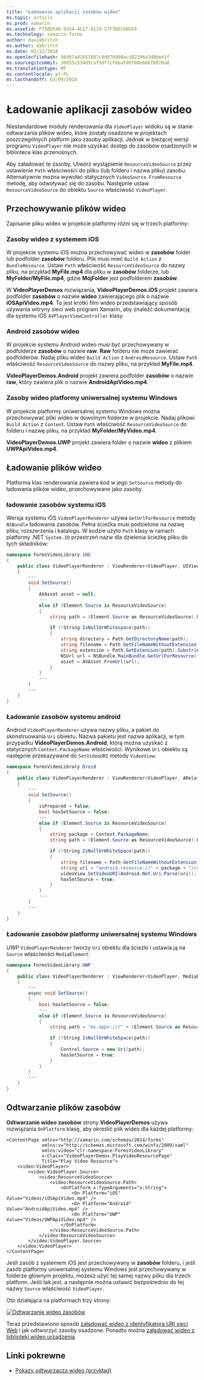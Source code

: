```yaml
---
title: "Ładowanie aplikacji zasobów wideo"
ms.topic: article
ms.prod: xamarin
ms.assetid: F75BD540-9354-4C17-A119-57F3DEC66D54
ms.technology: xamarin-forms
author: davidbritch
ms.author: dabritch
ms.date: 02/12/2018
ms.openlocfilehash: 08d07a82651887c9d87b908acd82296a3d80e43f
ms.sourcegitcommit: 30055c534d9caf5dffcfdeafd6f08e666fb870a8
ms.translationtype: MT
ms.contentlocale: pl-PL
ms.lasthandoff: 03/09/2018
---
```

# <a name="loading-application-resource-videos"></a>Ładowanie aplikacji zasobów wideo

Niestandardowe moduły renderowania dla `VideoPlayer` widoku są w stanie odtwarzania plików wideo, które zostały osadzone w projektach poszczególnych platform jako zasoby aplikacji. Jednak w bieżącej wersji programu `VideoPlayer` nie może uzyskać dostęp do zasobów osadzonych w bibliotece klas przenośnych.

Aby załadować te zasoby, Utwórz wystąpienie `ResourceVideoSource` przez ustawienie `Path` właściwości do pliku (lub folderu i nazwa pliku) zasobu. Alternatywnie można wywołać statycznych `VideoSource.FromResource` metodę, aby odwoływać się do zasobu. Następnie ustaw `ResourceVideoSource` do obiektu `Source` właściwość `VideoPlayer`. 

## <a name="storing-the-video-files"></a>Przechowywanie plików wideo

Zapisanie pliku wideo w projekcie platformy różni się w trzech platformy:

### <a name="ios-video-resources"></a>Zasoby wideo z systemem iOS

W projekcie systemu iOS można przechowywać wideo w **zasobów** folder lub podfolder **zasobów** folderu. Plik musi mieć `Build Action` z `BundleResource`. Ustaw `Path` właściwość `ResourceVideoSource` do nazwy pliku, na przykład **MyFile.mp4** dla pliku w **zasobów** folderze, lub **MyFolder/MyFile.mp4**, gdzie **MójFolder** jest podfolderem **zasobów**.

W **VideoPlayerDemos** rozwiązania, **VideoPlayerDemos.iOS** projekt zawiera podfolder **zasobów** o nazwie **wideo** zawierającego plik o nazwie **iOSApiVideo.mp4**. To jest krótki film wideo przedstawiający sposób używania witryny sieci web program Xamarin, aby znaleźć dokumentację dla systemu iOS `AVPlayerViewController` klasy.

### <a name="android-video-resources"></a>Android zasobów wideo

W projekcie systemu Android wideo musi być przechowywany w podfolderze **zasobów** o nazwie **raw**. **Raw** folderu nie może zawierać podfolderów. Nadaj pliku wideo `Build Action` z `AndroidResource`. Ustaw `Path` właściwość `ResourceVideoSource` do nazwy pliku, na przykład **MyFile.mp4**. 

**VideoPlayerDemos.Android** projekt zawiera podfolder **zasobów** o nazwie **raw**, który zawiera plik o nazwie **AndroidApiVideo.mp4**. 

### <a name="uwp-video-resources"></a>Zasoby wideo platformy uniwersalnej systemu Windows

W projekcie platformy uniwersalnej systemu Windows można przechowywać pliki wideo w dowolnym folderze w projekcie. Nadaj plikowi `Build Action` z `Content`. Ustaw `Path` właściwość `ResourceVideoSource` do folderu i nazwę pliku, na przykład **MyFolder/MyVideo.mp4**. 

**VideoPlayerDemos.UWP** projekt zawiera folder o nazwie **wideo** z plikiem **UWPApiVideo.mp4**.

## <a name="loading-the-video-files"></a>Ładowanie plików wideo

Platforma klas renderowania zawiera kod w jego `SetSource` metody do ładowania plików wideo, przechowywane jako zasoby.

### <a name="ios-resource-loading"></a>ładowanie zasobów systemu iOS

Wersja systemu iOS `VideoPlayerRenderer` używa `GetUrlForResource` metody `NSBundle` ładowania zasobów. Pełna ścieżka musi podzielone na nazwę pliku, rozszerzenia i katalogu. W kodzie użyto `Path` klasy w ramach platformy .NET `System.IO` przestrzeń nazw dla dzielenia ścieżkę pliku do tych składników:

```csharp
namespace FormsVideoLibrary.iOS
{
    public class VideoPlayerRenderer : ViewRenderer<VideoPlayer, UIView>
    {
        ···
        void SetSource()
        {
            AVAsset asset = null;
            ···
            else if (Element.Source is ResourceVideoSource)
            {
                string path = (Element.Source as ResourceVideoSource).Path;

                if (!String.IsNullOrWhitespace(path))
                {
                    string directory = Path.GetDirectoryName(path);
                    string filename = Path.GetFileNameWithoutExtension(path);
                    string extension = Path.GetExtension(path).Substring(1);
                    NSUrl url = NSBundle.MainBundle.GetUrlForResource(filename, extension, directory);
                    asset = AVAsset.FromUrl(url);
                }
            }
            ···
        }
        ···
    }
}
```

### <a name="android-resource-loading"></a>Ładowanie zasobów systemu android

Android `VideoPlayerRenderer` używa nazwy pliku, a pakiet do skonstruowania `Uri` obiektu. Nazwa pakietu jest nazwa aplikacji, w tym przypadku **VideoPlayerDemos.Android**, którą można uzyskać z statycznych `Context.PackageName` właściwości. Wynikowe `Uri` obiektu są następnie przekazywane do `SetVideoURI` metody `VideoView`:

```csharp
namespace FormsVideoLibrary.Droid
{
    public class VideoPlayerRenderer : ViewRenderer<VideoPlayer, ARelativeLayout>
    {
        ···    
        void SetSource()
        {
            isPrepared = false;
            bool hasSetSource = false;
            ···
            else if (Element.Source is ResourceVideoSource)
            {
                string package = Context.PackageName;
                string path = (Element.Source as ResourceVideoSource).Path;

                if (!String.IsNullOrWhiteSpace(path))
                {
                    string filename = Path.GetFileNameWithoutExtension(path).ToLowerInvariant();
                    string uri = "android.resource://" + package + "/raw/" + filename;
                    videoView.SetVideoURI(Android.Net.Uri.Parse(uri));
                    hasSetSource = true;
                }
            }
            ···
        }
        ···
    }
}
```

### <a name="uwp-resource-loading"></a>Ładowanie zasobów platformy uniwersalnej systemu Windows

UWP `VideoPlayerRenderer` tworzy `Uri` obiektu dla ścieżki i ustawia ją na `Source` właściwości `MediaElement`:

```csharp
namespace FormsVideoLibrary.UWP
{
    public class VideoPlayerRenderer : ViewRenderer<VideoPlayer, MediaElement>
    {
        ···
        async void SetSource()
        {
            bool hasSetSource = false;
            ···
            else if (Element.Source is ResourceVideoSource)
            {
                string path = "ms-appx:///" + (Element.Source as ResourceVideoSource).Path;

                if (!String.IsNullOrWhiteSpace(path))
                {
                    Control.Source = new Uri(path);
                    hasSetSource = true;
                }
            }
        }
        ···
    }
}
```

## <a name="playing-the-resource-file"></a>Odtwarzanie plików zasobów

**Odtwarzanie wideo zasobów** strony **VideoPlayerDemos** używa rozwiązania `OnPlatform` klasę, aby określić plik wideo dla każdej platformy:

```xaml
<ContentPage xmlns="http://xamarin.com/schemas/2014/forms"
             xmlns:x="http://schemas.microsoft.com/winfx/2009/xaml"
             xmlns:video="clr-namespace:FormsVideoLibrary"
             x:Class="VideoPlayerDemos.PlayVideoResourcePage"
             Title="Play Video Resource">
    <video:VideoPlayer>
        <video:VideoPlayer.Source>
            <video:ResourceVideoSource>
                <video:ResourceVideoSource.Path>
                    <OnPlatform x:TypeArguments="x:String">
                        <On Platform="iOS" Value="Videos/iOSApiVideo.mp4" />
                        <On Platform="Android" Value="AndroidApiVideo.mp4" />
                        <On Platform="UWP" Value="Videos/UWPApiVideo.mp4" />
                    </OnPlatform>
                </video:ResourceVideoSource.Path>
            </video:ResourceVideoSource>
        </video:VideoPlayer.Source>
    </video:VideoPlayer>
</ContentPage>
```

Jeśli zasób z systemem iOS jest przechowywany w **zasobów** folderu, i jeśli zasób platformy uniwersalnej systemu Windows jest przechowywany w folderze głównym projektu, możesz użyć tej samej nazwy pliku dla trzech platform. Jeśli tak jest, a następnie można ustawić bezpośrednio do tej nazwy `Source` właściwość `VideoPlayer`. 

Oto działająca na platformach trzy strony:

[![Odtwarzanie wideo zasobów](loading-resources-images/playvideoresource-small.png "odtwarzanie wideo zasobów")](loading-resources-images/playvideoresource-large.png#lightbox "odtwarzanie wideo zasobów")

Teraz przedstawiono sposób [załadować wideo z identyfikatora URI sieci Web](web-videos.md) i jak odtworzyć zasoby osadzone. Ponadto można [załadować wideo z biblioteki wideo urządzenia](accessing-library.md).


## <a name="related-links"></a>Linki pokrewne

- [Pokazy odtwarzacza wideo (przykład)](https://developer.xamarin.com/samples/xamarin-forms/customrenderers/VideoPlayerDemos/)
